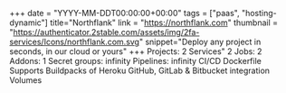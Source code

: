 +++
date = "YYYY-MM-DDT00:00:00+00:00"
tags = ["paas", "hosting-dynamic"]
title="Northflank"
link = "https://northflank.com"
thumbnail = "https://authenticator.2stable.com/assets/img/2fa-services/Icons/northflank.com.svg"
snippet="Deploy any project in seconds, in our cloud or yours"
+++
Projects: 2
Services" 2
Jobs: 2
Addons: 1
Secret groups: infinity
Pipelines: infinity
CI/CD
Dockerfile
Supports Buildpacks of Heroku
GitHub, GitLab & Bitbucket integration
Volumes
